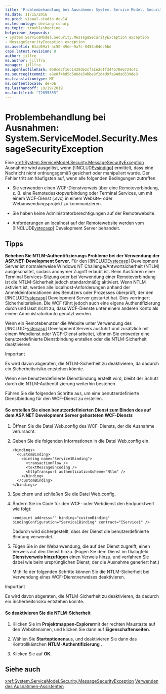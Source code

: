 ```yaml
---
title: 'Problembehandlung bei Ausnahmen: System. Service Model. Security. messagesecurrityexception | Microsoft-Dokumentation'
ms.date: 11/15/2016
ms.prod: visual-studio-dev14
ms.technology: devlang-csharp
ms.topic: troubleshooting
helpviewer_keywords:
- System.ServiceModel.Security.MessageSecurityException exception
- MessageSecurityException exception
ms.assetid: 61ad69a1-ac50-49de-9a7c-8454a84ec5bd
caps.latest.revision: 8
author: jillre
ms.author: jillfra
manager: jillfra
ms.openlocfilehash: 9b8ce3f16c1439d62cfa1e2cff344b70e6724c42
ms.sourcegitcommit: a8e8f4bd5d508da34bbe9f2d4d9fa94da0539de0
ms.translationtype: MT
ms.contentlocale: de-DE
ms.lasthandoff: 10/19/2019
ms.locfileid: "72655355"
---
```

# <a name="troubleshooting-exceptions-systemservicemodelsecuritymessagesecurityexception"></a>Problembehandlung bei Ausnahmen: System.ServiceModel.Security.MessageSecurityException
Eine <xref:System.ServiceModel.Security.MessageSecurityException> Ausnahme wird ausgelöst, wenn [!INCLUDE[vsindigo](../includes/vsindigo-md.md)] ermittelt, dass eine Nachricht nicht ordnungsgemäß gesichert oder manipuliert wurde. Der Fehler tritt am häufigsten auf, wenn alle folgenden Bedingungen zutreffen:

- Sie verwenden einen WCF-Dienstverweis über eine Remoteverbindung, z. B. eine Remotedesktopverbindung oder Terminal Services, um mit einem WCF-Dienst (.svc) in einem Website- oder Webanwendungsprojekt zu kommunizieren.

- Sie haben keine Administratorberechtigungen auf der Remotewebsite.

- Anforderungen an localhost auf der Remotewebsite werden vom [!INCLUDE[vstecasp](../includes/vstecasp-md.md)] Development Server behandelt.

## <a name="associated-tips"></a>Tipps
 **Beheben Sie NTLM-Authentifizierungs Probleme bei der Verwendung der ASP.NET-Development Server.**
Für den [!INCLUDE[vstecasp](../includes/vstecasp-md.md)] Development Server ist normalerweise Windows NT Challenge/Antwortsicherheit (NTLM) ausgeschaltet, sodass anonymer Zugriff erlaubt ist. Beim Ausführen einer Terminal Services-Sitzung oder bei Verwendung einer Remoteverbindung ist die NTLM-Sicherheit jedoch standardmäßig aktiviert. Wenn NTLM aktiviert ist, werden alle localhost-Anforderungen anhand der Anmeldeinformationen des Benutzers oder Prozesses überprüft, der den [!INCLUDE[vstecasp](../includes/vstecasp-md.md)] Development Server gestartet hat. Dies verringert Sicherheitsrisiken. Die WCF führt jedoch auch eine eigene Authentifizierung durch und lässt nicht zu, dass WCF-Dienste unter einem anderen Konto als einem Administratorkonto genutzt werden.

 Wenn ein Remotebenutzer die Website unter Verwendung des [!INCLUDE[vstecasp](../includes/vstecasp-md.md)] Development Servers ausführt und zusätzlich mit einem Webdienst oder WCF-Dienst arbeitet, können Sie entweder eine benutzerdefinierte Dienstbindung erstellen oder die NTLM-Sicherheit deaktivieren.

> [!IMPORTANT]
> Es wird davon abgeraten, die NTLM-Sicherheit zu deaktivieren, da dadurch ein Sicherheitsrisiko entstehen könnte.

 Wenn eine benutzerdefinierte Dienstbindung erstellt wird, bleibt der Schutz durch die NTLM-Authentifizierung weiterhin bestehen.

 Führen Sie die folgenden Schritte aus, um eine benutzerdefinierte Dienstbindung für den WCF-Dienst zu erstellen.

#### <a name="to-create-a-custom-service-binding-for-the-wcf-service-hosted-inside-the-aspnet-development-server"></a>So erstellen Sie einen benutzerdefinierten Dienst zum Binden des auf dem ASP.NET Development Server gehosteten WCF-Diensts

1. Öffnen Sie die Datei Web.config des WCF-Diensts, der die Ausnahme verursacht.

2. Geben Sie die folgenden Informationen in die Datei Web.config ein.

   ```
   <bindings>
     <customBinding>
       <binding name="Service1Binding">
         <transactionFlow />
         <textMessageEncoding />
         <httpTransport authenticationScheme="Ntlm" />
       </binding>
     </customBinding>
   </bindings>
   ```

3. Speichern und schließen Sie die Datei Web.config.

4. Ändern Sie im Code für den WCF- oder Webdienst den Endpunktwert wie folgt:

   ```
   <endpoint address="" binding="customBinding" bindingConfiguration="Service1Binding" contract="IService1" />
   ```

    Dadurch wird sichergestellt, dass der Dienst die benutzerdefinierte Bindung verwendet.

5. Fügen Sie in der Webanwendung, die auf den Dienst zugreift, einen Verweis auf den Dienst hinzu. (Fügen Sie dem Dienst im Dialogfeld **Dienstverweis hinzufügen** einen Verweis hinzu, und verfahren Sie dabei wie beim ursprünglichen Dienst, der die Ausnahme generiert hat.)

   Mithilfe der folgenden Schritte können Sie die NTLM-Sicherheit bei Verwendung eines WCF-Dienstverweises deaktivieren.

> [!IMPORTANT]
> Es wird davon abgeraten, die NTLM-Sicherheit zu deaktivieren, da dadurch ein Sicherheitsrisiko entstehen könnte.

#### <a name="to-turn-off-ntlm-security"></a>So deaktivieren Sie die NTLM-Sicherheit

1. Klicken Sie im **Projektmappen-Explorer**mit der rechten Maustaste auf den Websitenamen, und klicken Sie dann auf **Eigenschaftenseiten**.

2. Wählen Sie **Startoptionen**aus, und deaktivieren Sie dann das Kontrollkästchen **NTLM-Authentifizierung** .

3. Klicken Sie auf **OK**.

## <a name="see-also"></a>Siehe auch
 <xref:System.ServiceModel.Security.MessageSecurityException> [Verwenden des Ausnahmen-Assistenten](https://msdn.microsoft.com/library/e0a78c50-7318-4d54-af51-40c00aea8711)